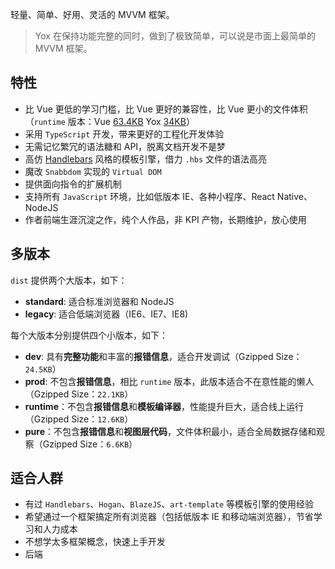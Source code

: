 轻量、简单、好用、灵活的 MVVM 框架。

> Yox 在保持功能完整的同时，做到了极致简单，可以说是市面上最简单的 MVVM 框架。

## 特性

* 比 Vue 更低的学习门槛，比 Vue 更好的兼容性，比 Vue 更小的文件体积（`runtime` 版本：Vue [63.4KB](https://github.com/vuejs/vue/blob/dev/dist/vue.runtime.min.js) Yox [34KB](https://github.com/yoxjs/yox/blob/master/dist/standard/runtime/yox.min.js)）
* 采用 `TypeScript` 开发，带来更好的工程化开发体验
* 无需记忆繁冗的语法糖和 API，脱离文档开发不是梦
* 高仿 [Handlebars](http://handlebarsjs.com/) 风格的模板引擎，借力 `.hbs` 文件的语法高亮
* 魔改 `Snabbdom` 实现的 `Virtual DOM`
* 提供面向指令的扩展机制
* 支持所有 `JavaScript` 环境，比如低版本 IE、各种小程序、React Native、NodeJS
* 作者前端生涯沉淀之作，纯个人作品，非 KPI 产物，长期维护，放心使用

## 多版本

`dist` 提供两个大版本，如下：

* **standard**: 适合标准浏览器和 NodeJS
* **legacy**: 适合低端浏览器（IE6、IE7、IE8)

每个大版本分别提供四个小版本，如下：

* **dev**: 具有**完整功能**和丰富的**报错信息**，适合开发调试（Gzipped Size：`24.5KB`）
* **prod**: 不包含**报错信息**，相比 `runtime` 版本，此版本适合不在意性能的懒人（Gzipped Size：`22.1KB`）
* **runtime**：不包含**报错信息**和**模板编译器**，性能提升巨大，适合线上运行（Gzipped Size：`12.6KB`）
* **pure**：不包含**报错信息**和**视图层代码**，文件体积最小，适合全局数据存储和观察（Gzipped Size：`6.6KB`）

## 适合人群

* 有过 `Handlebars`、`Hogan`、`BlazeJS`、`art-template` 等模板引擎的使用经验
* 希望通过一个框架搞定所有浏览器（包括低版本 IE 和移动端浏览器），节省学习和人力成本
* 不想学太多框架概念，快速上手开发
* 后端
